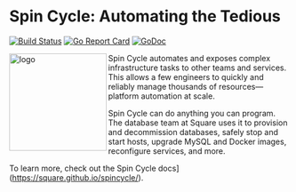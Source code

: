 # Spin Cycle: Automating the Tedious

[![Build Status](https://travis-ci.org/square/spincycle.svg?branch=master)](https://travis-ci.org/square/spincycle) [![Go Report Card](https://goreportcard.com/badge/github.com/square/spincycle)](https://goreportcard.com/report/github.com/square/spincycle) [![GoDoc](https://godoc.org/github.com/square/spincycle?status.svg)](https://godoc.org/github.com/square/spincycle)

<img src="https://github.com/square/spincycle/blob/master/docs/assets/img/logo/Spin-Cycle-Finals-Black.png?raw=true" alt="logo" width="175" align="left">

Spin Cycle automates and exposes complex infrastructure tasks to other teams and services. This allows a few engineers to quickly and reliably manage thousands of resources&mdash;platform automation at scale.

Spin Cycle can do anything you can program. The database team at Square uses it to provision and decommission databases, safely stop and start hosts, upgrade MySQL and Docker images, reconfigure services, and more.

To learn more, check out the Spin Cycle docs](https://square.github.io/spincycle/).
